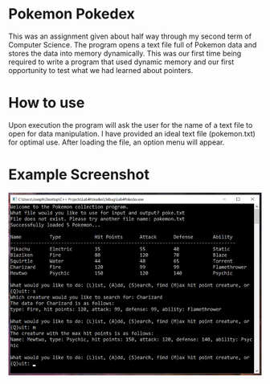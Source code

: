 # Pokemon Pokedex

This was an assignment given about half way through my second term of
Computer Science. The program opens a text file full of Pokemon data 
and stores the data into memory dynamically. This was our first time 
being required to write a program that used dynamic memory and our first 
opportunity to test what we had learned about pointers.

# How to use

Upon execution the program will ask the user for the name of a text file 
to open for data manipulation. I have provided an ideal text file (pokemon.txt) 
for optimal use. After loading the file, an option menu will appear.

# Example Screenshot

![Alt text](https://github.com/DKPunch/pokemon-pokedex/blob/master/pokemonPic.jpg?raw=true "Pokedex Screenshot")
